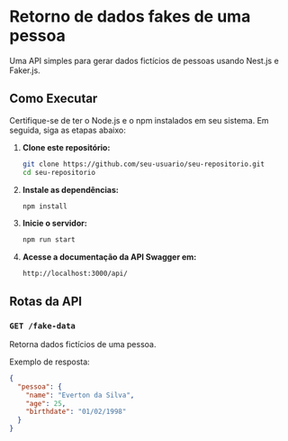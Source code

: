 # Retorno de dados fakes de uma pessoa

Uma API simples para gerar dados fictícios de pessoas usando Nest.js e Faker.js.

## Como Executar

Certifique-se de ter o Node.js e o npm instalados em seu sistema. Em seguida, siga as etapas abaixo:

1. **Clone este repositório:**

    ```bash
    git clone https://github.com/seu-usuario/seu-repositorio.git
    cd seu-repositorio
    ```

2. **Instale as dependências:**

    ```bash
    npm install
    ```

3. **Inicie o servidor:**

    ```bash
    npm run start
    ```

4. **Acesse a documentação da API Swagger em:**

    ```
    http://localhost:3000/api/
    ```

## Rotas da API

### `GET /fake-data`

Retorna dados fictícios de uma pessoa.

Exemplo de resposta:

```json
{
  "pessoa": {
    "name": "Everton da Silva",
    "age": 25,
    "birthdate": "01/02/1998"
  }
}
